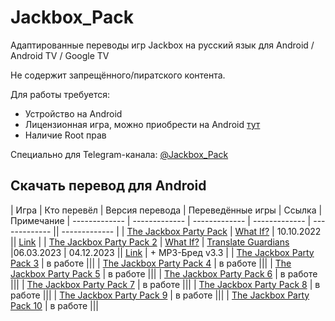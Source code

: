 # Jackbox_Pack
Адаптированные переводы игр Jackbox на русский язык для Android / Android TV / Google TV

Не содержит запрещённого/пиратского контента.

Для работы требуется:
- Устройство на Android
- Лицензионная игра, можно приобрести на Android [тут](https://play.google.com/store/apps/developer?id=Jackbox+Games,+Inc.)
- Наличие Root прав
  
Специально для Telegram-канала: [@Jackbox_Pack](https://t.me/Jackbox_Pack)


## Скачать перевод для Android
| Игра | Кто перевёл | Версия перевода | Переведённые игры | Ссылка | Примечание
| ------------- | ------------- | ------------- | ------------- | ------------- || ------------- |
| [The Jackbox Party Pack](https://play.google.com/store/apps/details?id=com.jackboxgames.JackboxPartyLoaderFull) | [What If?](https://whatif.one/)  | 10.10.2022 || [Link](https://github.com/qwertykolea/Jackbox_Pack/releases/download/JPP1/TJPP1_WhatIF_10.10.2022-RD_12.12.2023_17.52.zip) |
| [The Jackbox Party Pack 2](https://play.google.com/store/apps/details?id=com.jackboxgames.JBPP2Loader) | [What If?](https://whatif.one/) \| [Translate Guardians](https://www.trgu.ru/) |06.03.2023 \| 04.12.2023 || [Link](https://github.com/qwertykolea/Jackbox_Pack/releases/download/JPP2/TJPP2_WhatIF_06.03.2023-TG_04.12.2023-RD_28.12.2023_1404.zip) | + MP3-Бред v3.3 |
| [The Jackbox Party Pack 3](https://play.google.com/store/apps/details?id=com.jackboxgames.TJPP3Loader) | в работе |||
| [The Jackbox Party Pack 4](https://play.google.com/store/apps/details?id=com.jackboxgames.TJPP4Loader) | в работе |||
| [The Jackbox Party Pack 5](https://play.google.com/store/apps/details?id=com.jackboxgames.TJPP5Loader) | в работе |||
| [The Jackbox Party Pack 6](https://play.google.com/store/apps/details?id=com.jackboxgames.TJPP6Loader) | в работе |||
| [The Jackbox Party Pack 7](https://play.google.com/store/apps/details?id=com.jackboxgames.TJPP7Loader) | в работе |||
| [The Jackbox Party Pack 8](https://play.google.com/store/apps/developer?id=Jackbox+Games,+Inc.) | в работе |||
| [The Jackbox Party Pack 9](https://play.google.com/store/apps/developer?id=Jackbox+Games,+Inc.) | в работе |||
| [The Jackbox Party Pack 10](https://play.google.com/store/apps/developer?id=Jackbox+Games,+Inc.) | в работе |||
